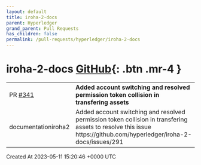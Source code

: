 ```yaml
---
layout: default
title: iroha-2-docs
parent: Hyperledger
grand_parent: Pull Requests
has_children: false
permalink: /pull-requests/hyperledger/iroha-2-docs
---
```


# iroha-2-docs <span class="fs-3 right-align">[GitHub](https://github.com/hyperledger/iroha-2-docs){: .btn .mr-4 }</span>


<div>
    <table>
        <tr>
            <td>
                PR <a href="https://github.com/hyperledger/iroha-2-docs/pull/341" class=".btn">#341</a>
            </td>
            <td>
                <b>
                    Added account switching and resolved permission token collision in transfering assets
                </b>
            </td>
        </tr>
        <tr>
            <td>
                <span class="chip">documentation</span><span class="chip">iroha2</span>
            </td>
            <td>
                Added account switching and resolved permission token collision in transfering assets to resolve this issue https://github.com/hyperledger/iroha-2-docs/issues/291
            </td>
        </tr>
    </table>
    <div class="right-align">
        Created At 2023-05-11 15:20:46 +0000 UTC
    </div>
</div>

